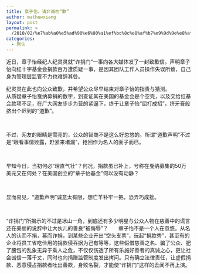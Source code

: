 ```yaml
---
title: 章子怡，请非诚勿“歉”
author: mathewxiang
layout: post
permalink: >
  /2010/02/%e7%ab%a0%e5%ad%90%e6%80%a1%ef%bc%8c%e8%af%b7%e9%9d%9e%e8%af%9a%e5%8b%bf%e2%80%9c%e6%ad%89%e2%80%9d/
categories:
  - 默认
---
```

近日，章子怡经纪人纪灵灵就“诈捐门”一事向各大媒体发了一封致歉信。声明章子怡向红十字基金会捐款百万遭质疑一事，是因其团队工作人员操作失误所致，自己身为管理层监管不力也难辞其咎。

纪灵灵在此也向公众致歉，并希望公众尽早结束对章子怡的指责与猜测。  
从质疑章子怡戛纳募捐的数字，到查证其在美国的基金会是个空壳，以及交给红基会款项不足，在广大网友步步为营的紧逼下，终于让章子怡“屈打成招”，挤牙膏般挤出个迟到的“道歉”。　

 

不过，网友的眼睛是雪亮的，公众的智商不是这么好忽悠的。所谓“道歉声明”不过是“眼看事情败露，赶紧来堵漏”，抢回作为名人的面子而已。

 

早知今日，当初何必“理直气壮”？何况，捐款虽已补上，号称在戛纳募集的50万美元又在何处？在美国创立的“章子怡基金”何以没有动静？

 

显而易见，“道歉声明”诚意太有限，想亡羊补牢一把，恐弄巧成拙。　

 

“诈捐门”所揭示的不过是冰山一角，到底还有多少明星与公众人物在慈善中的谎言还在美丽的说辞中让大伙儿的善良“被侮辱”？　　章子怡不是一个人在忽悠。从名人的认而不捐，募而诈捐，到某些企业开出“空头支票”，玩起“捐款秀”，甚至有的企业将员工省吃俭用的捐款侵吞据为己有等等，这些假借慈善之名、骗了公众、肥了腰包的乱象无异于乘人之危，不仅仅伤透了所有乐施好善者的真诚之心，更让社会诚信一落千丈，同时也向捐赠监管制度发出拷问。只有确立法律责任，让虚假捐款、恶意侵占捐款者吐出善款，身败名裂，才能使“诈捐门”这样的丑闻不再上演。